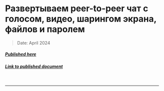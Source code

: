# Развертываем peer-to-peer чат с голосом, видео, шарингом экрана, файлов и паролем

> Date: April 2024
##### [Published here](https://habr.com)
##### [Link to published document](https://habr.com/ru/articles/805889/)
&nbsp;
___


